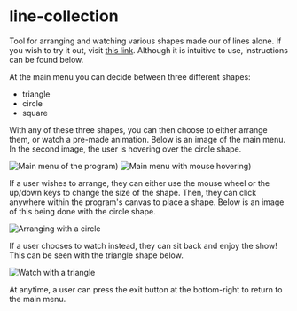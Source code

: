 # line-collection
Tool for arranging and watching various shapes made our of lines alone. If you wish to try it out, visit [this link](https://editor.p5js.org/chachoblow/full/H1Cb47__Q). Although it is intuitive to use, instructions can be found below.

At the main menu you can decide between three different shapes: 

* triangle 
* circle 
* square 

With any of these three shapes, you can then choose to either arrange them, or watch a pre-made animation. Below is an image of the main menu. In the second image, the user is hovering over the circle shape. 

![Main menu of the program](https://i.imgur.com/wMdM7YQ.png))
![Main menu with mouse hovering](https://i.imgur.com/tlCB1bI.png))

If a user wishes to arrange, they can either use the mouse wheel or the up/down keys to change the size of the shape. Then, they can click anywhere within the program's canvas to place a shape. Below is an image of this being done with the circle shape.

![Arranging with a circle](https://i.imgur.com/9u5z2Iv.png)

If a user chooses to watch instead, they can sit back and enjoy the show! This can be seen with the triangle shape below.

![Watch with a triangle](https://i.imgur.com/xkbBuxA.png)

At anytime, a user can press the exit button at the bottom-right to return to the main menu.


